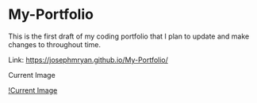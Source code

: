 # My-Portfolio
This is the first draft of my coding portfolio that I plan to update and make changes to throughout time.

Link: https://josephmryan.github.io/My-Portfolio/

Current Image

[!Current Image](assets/images/website-image.jpg)

